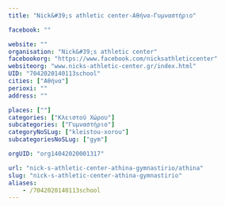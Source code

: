 ```yaml
---
title: "Nick&#39;s athletic center-Αθήνα-Γυμναστήριο"

facebook: ""

website: ""
organisation: "Nick&#39;s athletic center"
facebookorg: "https://www.facebook.com/nicksathleticcenter"
websiteorg: "www.nicks-athletic-center.gr/index.html"
UID: "7042020140113school"
cities: ["Αθήνα"]
perioxi: ""
address: ""

places: [""]
categories: ["Κλειστού Χώρου"]
subcategories: ["Γυμναστήριο"]
categoryNoSLug: ["kleistou-xorou"]
subcategoriesNoSLug: ["gym"]

orgUID: "org14042020001317"

url: "nick-s-athletic-center-athina-gymnastirio/athina"
slug: "nick-s-athletic-center-athina-gymnastirio"
aliases:
    - /7042020140113school
---
```





